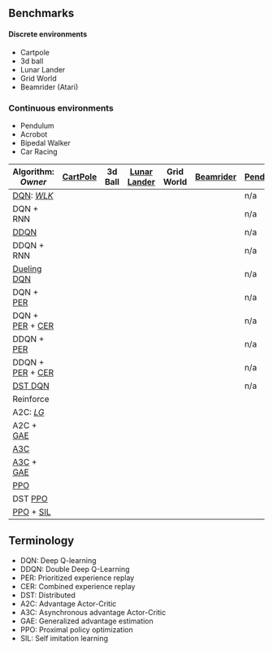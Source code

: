 ## Benchmarks

#### Discrete environments
- Cartpole
- 3d ball
- Lunar Lander
- Grid World
- Beamrider (Atari)

### Continuous environments
- Pendulum
- Acrobot
- Bipedal Walker
- Car Racing

| Algorithm: *Owner*  | [CartPole](https://gym.openai.com/envs/CartPole-v0/) | 3d Ball | [Lunar Lander](https://gym.openai.com/envs/LunarLander-v2/) | Grid World | [Beamrider](https://gym.openai.com/envs/BeamRider-v0/)| [Pendulum](https://gym.openai.com/envs/Pendulum-v0/) | [Acrobot](https://gym.openai.com/envs/Acrobot-v1/) | [Bipedal Walker](https://gym.openai.com/envs/BipedalWalker-v2/) | [Car Racing](https://gym.openai.com/envs/CarRacing-v0/) |
|------------|--|--|--|--|--|--|--|--|--|
| [DQN](https://arxiv.org/abs/1312.5602): *[WLK](https://github.com/kengz)* | | | | | | n/a | n/a | n/a | n/a |
| DQN + RNN | | | | | | n/a | n/a | n/a | n/a |
| [DDQN](https://arxiv.org/abs/1509.06461) | | | | | | n/a | n/a | n/a | n/a |
| DDQN + RNN | | | | | | n/a | n/a | n/a | n/a |
| [Dueling DQN](https://arxiv.org/abs/1511.06581) | | | | | | n/a | n/a | n/a | n/a |
| DQN + [PER](https://arxiv.org/abs/1511.05952) | | | | | | n/a | n/a | n/a | n/a |
| DQN + [PER](https://arxiv.org/abs/1511.05952) + [CER](https://arxiv.org/abs/1712.01275) | | | | | | n/a | n/a | n/a | n/a |
| DDQN + [PER](https://arxiv.org/abs/1511.05952) | | | | | | n/a | n/a | n/a | n/a |
| DDQN + [PER](https://arxiv.org/abs/1511.05952) + [CER](https://arxiv.org/abs/1712.01275) | | | | | | n/a | n/a | n/a | n/a |
| [DST DQN](https://arxiv.org/abs/1602.01783) | | | | | | n/a | n/a | n/a | n/a |
| Reinforce | | | | | | | | | |
| A2C: *[LG](https://github.com/lgraesser)* | | | | | | | | | |
| A2C + [GAE](https://arxiv.org/abs/1506.02438) | | | | | | | | | |
| [A3C](https://arxiv.org/abs/1602.01783) | | | | | | | | | |
| [A3C](https://arxiv.org/abs/1602.01783) + [GAE](https://arxiv.org/abs/1506.02438) | | | | | | | | | |
| [PPO](https://arxiv.org/abs/1707.06347) | | | | | | | | | |
| DST [PPO](https://arxiv.org/abs/1707.06347) | | | | | | | | | |
| [PPO](https://arxiv.org/abs/1707.06347) + [SIL](https://arxiv.org/abs/1806.05635) | | | | | | | | | ||

## Terminology

- DQN: Deep Q-learning
- DDQN: Double Deep Q-Learning
- PER: Prioritized experience replay
- CER: Combined experience replay
- DST: Distributed
- A2C: Advantage Actor-Critic
- A3C: Asynchronous advantage Actor-Critic
- GAE: Generalized advantage estimation
- PPO: Proximal policy optimization
- SIL: Self imitation learning
